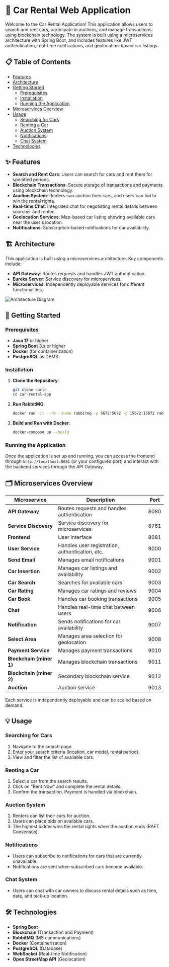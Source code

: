 # 🚗 Car Rental Web Application

Welcome to the Car Rental Application! This application allows users to search and rent cars, participate in auctions, and manage transactions using blockchain technology. The system is built using a microservices architecture with Spring Boot, and includes features like JWT authentication, real-time notifications, and geolocation-based car listings.


## 📋 Table of Contents

- [Features](#-features)
- [Architecture](#-architecture)
- [Getting Started](#-getting-started)
  - [Prerequisites](#prerequisites)
  - [Installation](#installation)
  - [Running the Application](#running-the-application)
- [Microservices Overview](#-microservices-overview)
- [Usage](#-usage)
  - [Searching for Cars](#searching-for-cars)
  - [Renting a Car](#renting-a-car)
  - [Auction System](#auction-system)
  - [Notifications](#notifications)
  - [Chat System](#chat-system)
- [Technologies](#-technologies)


## ✨ Features

- **Search and Rent Cars**: Users can search for cars and rent them for specified periods.
- **Blockchain Transactions**: Secure storage of transactions and payments using blockchain technology.
- **Auction System**: Renters can auction their cars, and users can bid to win the rental rights.
- **Real-time Chat**: Integrated chat for negotiating rental details between searcher and renter.
- **Geolocation Services**: Map-based car listing showing available cars near the user's location.
- **Notifications**: Subscription-based notifications for car availability.

## 🏗️ Architecture

This application is built using a microservices architecture. Key components include:

- **API Gateway**: Routes requests and handles JWT authentication.
- **Eureka Server**: Service discovery for microservices.
- **Microservices**: Independently deployable services for different functionalities.

![Architecture Diagram](path/to/your/architecture/image)

## 🚀 Getting Started

### Prerequisites

- **Java 17** or higher
- **Spring Boot** 3.x or higher
- **Docker** (for containerization)
- **PostgreSQL** as DBMS

### Installation

1. **Clone the Repository**:
    ```sh
    git clone <url>
    cd car-rental-app
    ```

2. **Run RabbitMQ**:
    ```sh
    docker run -it --rm --name rabbitmq -p 5672:5672 -p 15672:15672 rabbitmq:3.12-management
    ```   

3. **Build and Run with Docker**:
    ```sh
    docker-compose up --build
    ```

### Running the Application

Once the application is set up and running, you can access the frontend through `http://localhost:8081` (or your configured port) and interact with the backend services through the API Gateway.

## 🗂️ Microservices Overview

| Microservice          | Description                                      | Port  |
|-----------------------|--------------------------------------------------|-------|
| **API Gateway**       | Routes requests and handles authentication       | 8080  |
| **Service Discovery** | Service discovery for microservices              | 8761  |
| **Frontend**          | User interface                                   | 8081  |
| **User Service**      | Handles user registration, authentication, etc.  | 9000  |
| **Send Email**        | Manages email notifications                      | 9001  |
| **Car Insertion**     | Manages car listings and availability            | 9002  |
| **Car Search**        | Searches for available cars                      | 9003  |
| **Car Rating**        | Manages car ratings and reviews                  | 9004  |
| **Car Book**          | Handles car booking transactions                 | 9005  |
| **Chat**              | Handles real-time chat between users             | 9006  |
| **Notification**      | Sends notifications for car availability         | 9007  |
| **Select Area**       | Manages area selection for geolocation           | 9008  |
| **Payment Service**   | Manages payment transactions                     | 9010  |
| **Blockchain (miner 1)**        | Manages blockchain transactions                  | 9011  |
| **Blockchain (miner 2)**       | Secondary blockchain service                     | 9012  |
| **Auction**           | Auction service                     | 9013  |


Each service is independently deployable and can be scaled based on demand.

## 💡 Usage

### Searching for Cars

1. Navigate to the search page.
2. Enter your search criteria (location, car model, rental period).
3. View and filter the list of available cars.

### Renting a Car

1. Select a car from the search results.
2. Click on "Rent Now" and complete the rental details.
3. Confirm the transaction. Payment is handled via blockchain.

### Auction System

1. Renters can list their cars for auction.
2. Users can place bids on available cars.
3. The highest bidder wins the rental rights when the auction ends (RAFT Consensus).

### Notifications

- Users can subscribe to notifications for cars that are currently unavailable.
- Notifications are sent when subscribed cars become available.

### Chat System

- Users can chat with car owners to discuss rental details such as time, date, and pick-up location.

## 🛠️ Technologies

- **Spring Boot** 
- **Blockchain** (Transaction and Payment)
- **RabbitMQ** (MS communications)
- **Docker** (Containerization)
- **PostgreSQL** (Database)
- **WebSocket** (Real-time Notification)
- **Open StreetMap API** (Geolocation)

